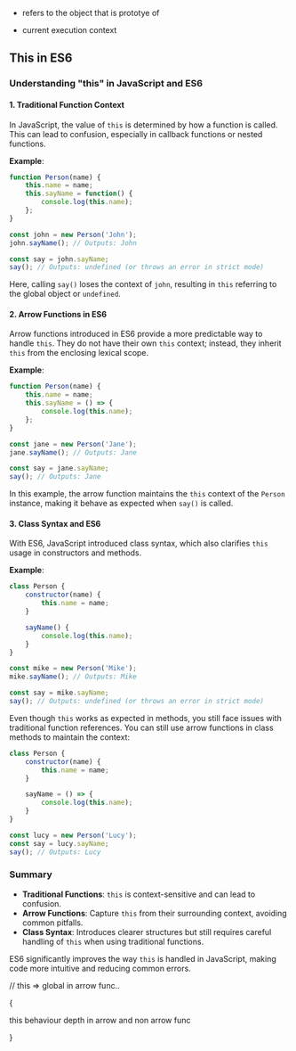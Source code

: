 


* refers to the object that is prototye of

* current execution context


## This  in ES6

### Understanding "this" in JavaScript and ES6

#### 1. **Traditional Function Context**
In JavaScript, the value of `this` is determined by how a function is called. This can lead to confusion, especially in callback functions or nested functions.

**Example**:
```javascript
function Person(name) {
    this.name = name;
    this.sayName = function() {
        console.log(this.name);
    };
}

const john = new Person('John');
john.sayName(); // Outputs: John

const say = john.sayName;
say(); // Outputs: undefined (or throws an error in strict mode)
```

Here, calling `say()` loses the context of `john`, resulting in `this` referring to the global object or `undefined`.

#### 2. **Arrow Functions in ES6**
Arrow functions introduced in ES6 provide a more predictable way to handle `this`. They do not have their own `this` context; instead, they inherit `this` from the enclosing lexical scope.

**Example**:
```javascript
function Person(name) {
    this.name = name;
    this.sayName = () => {
        console.log(this.name);
    };
}

const jane = new Person('Jane');
jane.sayName(); // Outputs: Jane

const say = jane.sayName;
say(); // Outputs: Jane
```

In this example, the arrow function maintains the `this` context of the `Person` instance, making it behave as expected when `say()` is called.

#### 3. **Class Syntax and ES6**
With ES6, JavaScript introduced class syntax, which also clarifies `this` usage in constructors and methods.

**Example**:
```javascript
class Person {
    constructor(name) {
        this.name = name;
    }

    sayName() {
        console.log(this.name);
    }
}

const mike = new Person('Mike');
mike.sayName(); // Outputs: Mike

const say = mike.sayName;
say(); // Outputs: undefined (or throws an error in strict mode)
```

Even though `this` works as expected in methods, you still face issues with traditional function references. You can still use arrow functions in class methods to maintain the context:

```javascript
class Person {
    constructor(name) {
        this.name = name;
    }

    sayName = () => {
        console.log(this.name);
    }
}

const lucy = new Person('Lucy');
const say = lucy.sayName;
say(); // Outputs: Lucy
```

### Summary
- **Traditional Functions**: `this` is context-sensitive and can lead to confusion.
- **Arrow Functions**: Capture `this` from their surrounding context, avoiding common pitfalls.
- **Class Syntax**: Introduces clearer structures but still requires careful handling of `this` when using traditional functions.

ES6 significantly improves the way `this` is handled in JavaScript, making code more intuitive and reducing common errors.






// this => global in arrow func.. 

{

this behaviour depth in arrow and non arrow func

}



